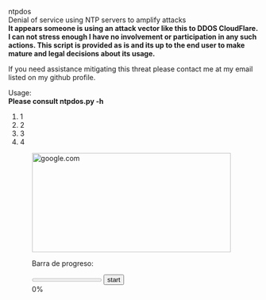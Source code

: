 
ntpdos<br />
Denial of service using NTP servers to amplify attacks <br />
<strong> It appears someone is using an attack vector like this to DDOS CloudFlare. I can not stress enough I have no involvement or participation in any such actions. This script is provided as is and its up to the end user to make mature and legal decisions about its usage. 
</strong>

If you need assistance mitigating this threat please contact me at my email listed on my github profile.


Usage:<br />
<b>Please consult ntpdos.py -h</b>
<br />

<ol>
   <li>1</li>
    <li>2</li>
     <li>3</li>
      <li>4</li>
  <ol>
    <img src="https://techtipsnreview.com/wp-content/uploads/2021/03/sua-loi-busybox-initramfs.jpg" alt="google.com" width="400" height="200">

 <!DOCTYPE html>
<html>
	
<body>
	<p>Barra de progreso:</p>
	<progress id="prog" value="0" max="100"></progress> 
	<input id="startBtn" type="button" value="start" onclick="startProgress()"/>
	<div id="numValue">0%</div>
	<script src="js/libs.js"></script></body>
</html>

